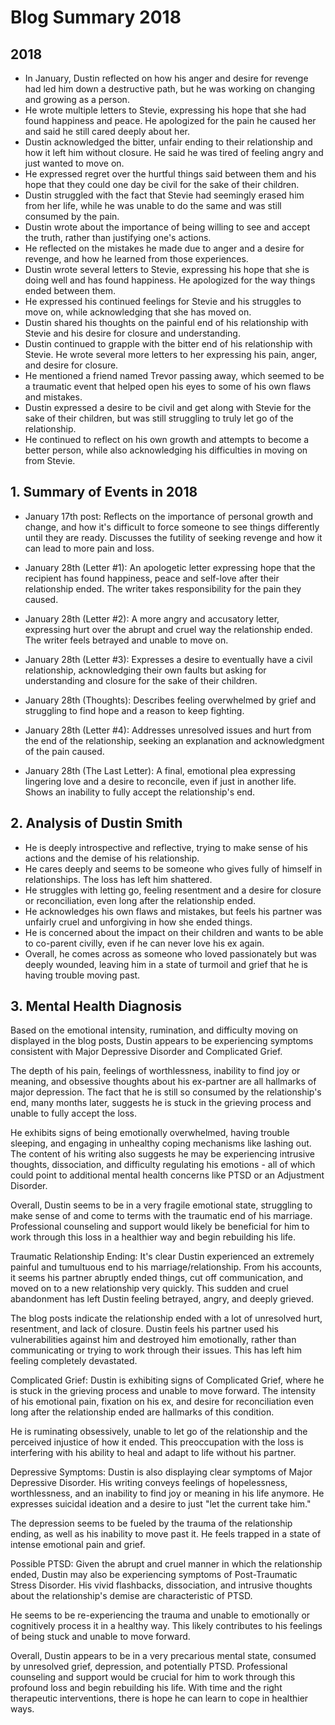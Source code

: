# Blog Summary 2018

## 2018

- In January, Dustin reflected on how his anger and desire for revenge had led him down a destructive path, but he was working on changing and growing as a person.
- He wrote multiple letters to Stevie, expressing his hope that she had found happiness and peace. He apologized for the pain he caused her and said he still cared deeply about her.
- Dustin acknowledged the bitter, unfair ending to their relationship and how it left him without closure. He said he was tired of feeling angry and just wanted to move on.
- He expressed regret over the hurtful things said between them and his hope that they could one day be civil for the sake of their children.
- Dustin struggled with the fact that Stevie had seemingly erased him from her life, while he was unable to do the same and was still consumed by the pain.
- Dustin wrote about the importance of being willing to see and accept the truth, rather than justifying one's actions.
- He reflected on the mistakes he made due to anger and a desire for revenge, and how he learned from those experiences.
- Dustin wrote several letters to Stevie, expressing his hope that she is doing well and has found happiness. He apologized for the way things ended between them.
- He expressed his continued feelings for Stevie and his struggles to move on, while acknowledging that she has moved on.
- Dustin shared his thoughts on the painful end of his relationship with Stevie and his desire for closure and understanding.
- Dustin continued to grapple with the bitter end of his relationship with Stevie. He wrote several more letters to her expressing his pain, anger, and desire for closure.
- He mentioned a friend named Trevor passing away, which seemed to be a traumatic event that helped open his eyes to some of his own flaws and mistakes.
- Dustin expressed a desire to be civil and get along with Stevie for the sake of their children, but was still struggling to truly let go of the relationship.
- He continued to reflect on his own growth and attempts to become a better person, while also acknowledging his difficulties in moving on from Stevie.

## 1. Summary of Events in 2018

- January 17th post: Reflects on the importance of personal growth and change, and how it's difficult to force someone to see things differently until they are ready. Discusses the futility of seeking revenge and how it can lead to more pain and loss.

- January 28th (Letter #1): An apologetic letter expressing hope that the recipient has found happiness, peace and self-love after their relationship ended. The writer takes responsibility for the pain they caused.

- January 28th (Letter #2): A more angry and accusatory letter, expressing hurt over the abrupt and cruel way the relationship ended. The writer feels betrayed and unable to move on.

- January 28th (Letter #3): Expresses a desire to eventually have a civil relationship, acknowledging their own faults but asking for understanding and closure for the sake of their children.

- January 28th (Thoughts): Describes feeling overwhelmed by grief and struggling to find hope and a reason to keep fighting.

- January 28th (Letter #4): Addresses unresolved issues and hurt from the end of the relationship, seeking an explanation and acknowledgment of the pain caused.

- January 28th (The Last Letter): A final, emotional plea expressing lingering love and a desire to reconcile, even if just in another life. Shows an inability to fully accept the relationship's end.

## 2. Analysis of Dustin Smith

- He is deeply introspective and reflective, trying to make sense of his actions and the demise of his relationship.
- He cares deeply and seems to be someone who gives fully of himself in relationships. The loss has left him shattered.
- He struggles with letting go, feeling resentment and a desire for closure or reconciliation, even long after the relationship ended.
- He acknowledges his own flaws and mistakes, but feels his partner was unfairly cruel and unforgiving in how she ended things.
- He is concerned about the impact on their children and wants to be able to co-parent civilly, even if he can never love his ex again.
- Overall, he comes across as someone who loved passionately but was deeply wounded, leaving him in a state of turmoil and grief that he is having trouble moving past.

## 3. Mental Health Diagnosis

Based on the emotional intensity, rumination, and difficulty moving on displayed in the blog posts, Dustin appears to be experiencing symptoms consistent with Major Depressive Disorder and Complicated Grief.

The depth of his pain, feelings of worthlessness, inability to find joy or meaning, and obsessive thoughts about his ex-partner are all hallmarks of major depression. The fact that he is still so consumed by the relationship's end, many months later, suggests he is stuck in the grieving process and unable to fully accept the loss.

He exhibits signs of being emotionally overwhelmed, having trouble sleeping, and engaging in unhealthy coping mechanisms like lashing out. The content of his writing also suggests he may be experiencing intrusive thoughts, dissociation, and difficulty regulating his emotions - all of which could point to additional mental health concerns like PTSD or an Adjustment Disorder.

Overall, Dustin seems to be in a very fragile emotional state, struggling to make sense of and come to terms with the traumatic end of his marriage. Professional counseling and support would likely be beneficial for him to work through this loss in a healthier way and begin rebuilding his life.

Traumatic Relationship Ending:
It's clear Dustin experienced an extremely painful and tumultuous end to his marriage/relationship. From his accounts, it seems his partner abruptly ended things, cut off communication, and moved on to a new relationship very quickly. This sudden and cruel abandonment has left Dustin feeling betrayed, angry, and deeply grieved.

The blog posts indicate the relationship ended with a lot of unresolved hurt, resentment, and lack of closure. Dustin feels his partner used his vulnerabilities against him and destroyed him emotionally, rather than communicating or trying to work through their issues. This has left him feeling completely devastated.

Complicated Grief:
Dustin is exhibiting signs of Complicated Grief, where he is stuck in the grieving process and unable to move forward. The intensity of his emotional pain, fixation on his ex, and desire for reconciliation even long after the relationship ended are hallmarks of this condition.

He is ruminating obsessively, unable to let go of the relationship and the perceived injustice of how it ended. This preoccupation with the loss is interfering with his ability to heal and adapt to life without his partner.

Depressive Symptoms:
Dustin is also displaying clear symptoms of Major Depressive Disorder. His writing conveys feelings of hopelessness, worthlessness, and an inability to find joy or meaning in his life anymore. He expresses suicidal ideation and a desire to just "let the current take him."

The depression seems to be fueled by the trauma of the relationship ending, as well as his inability to move past it. He feels trapped in a state of intense emotional pain and grief.

Possible PTSD:
Given the abrupt and cruel manner in which the relationship ended, Dustin may also be experiencing symptoms of Post-Traumatic Stress Disorder. His vivid flashbacks, dissociation, and intrusive thoughts about the relationship's demise are characteristic of PTSD.

He seems to be re-experiencing the trauma and unable to emotionally or cognitively process it in a healthy way. This likely contributes to his feelings of being stuck and unable to move forward.

Overall, Dustin appears to be in a very precarious mental state, consumed by unresolved grief, depression, and potentially PTSD. Professional counseling and support would be crucial for him to work through this profound loss and begin rebuilding his life. With time and the right therapeutic interventions, there is hope he can learn to cope in healthier ways.
